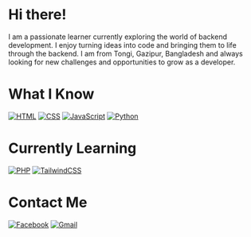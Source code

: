 <h1>Hi there!</h1>

I am a passionate learner currently exploring the world of backend development. I enjoy turning ideas into code and bringing them to life through the backend. I am from Tongi, Gazipur, Bangladesh and always looking for new challenges and opportunities to grow as a developer.

<h1>What I Know</h1>

[![HTML](https://img.shields.io/badge/-HTML-orange)](https://camo.githubusercontent.com/d63d473e728e20a286d22bb2226a7bf45a2b9ac6c72c59c0e61e9730bfe4168c/68747470733a2f2f696d672e736869656c64732e696f2f62616467652f48544d4c352d4533344632363f7374796c653d666f722d7468652d6261646765266c6f676f3d68746d6c35266c6f676f436f6c6f723d7768697465)
[![CSS](https://img.shields.io/badge/-CSS-blue)](https://camo.githubusercontent.com/3a0f693cfa032ea4404e8e02d485599bd0d192282b921026e89d271aaa3d7565/68747470733a2f2f696d672e736869656c64732e696f2f62616467652f435353332d3135373242363f7374796c653d666f722d7468652d6261646765266c6f676f3d63737333266c6f676f436f6c6f723d7768697465)
[![JavaScript](https://img.shields.io/badge/-JS-yellow)](https://camo.githubusercontent.com/9d07c04bdd98c662d5df9d4e1cc1de8446ffeaebca330feb161f1fb8e1188204/68747470733a2f2f696d672e736869656c64732e696f2f62616467652f4a6176615363726970742d4637444631453f7374796c653d666f722d7468652d6261646765266c6f676f3d6a617661736372697074266c6f676f436f6c6f723d626c61636b)
[![Python](https://img.shields.io/badge/-Python-yellowgreen)](https://www.python.org)

<h1>Currently Learning</h1>

[![PHP](https://img.shields.io/badge/-PHP-purple)](https://www.php.net/)
[![TailwindCSS](https://img.shields.io/badge/-TailwindCSS-purple)](https://tailwindcss.com/)

<h1>Contact Me</h1>

[![Facebook](https://img.shields.io/badge/-Facebook-blue)](https://www.facebook.com/FahadAlamgir.Dhruba2.O/)
[![Gmail](https://img.shields.io/badge/-Gmail-Red)](dhruba.fahad2004@gmail.com)
